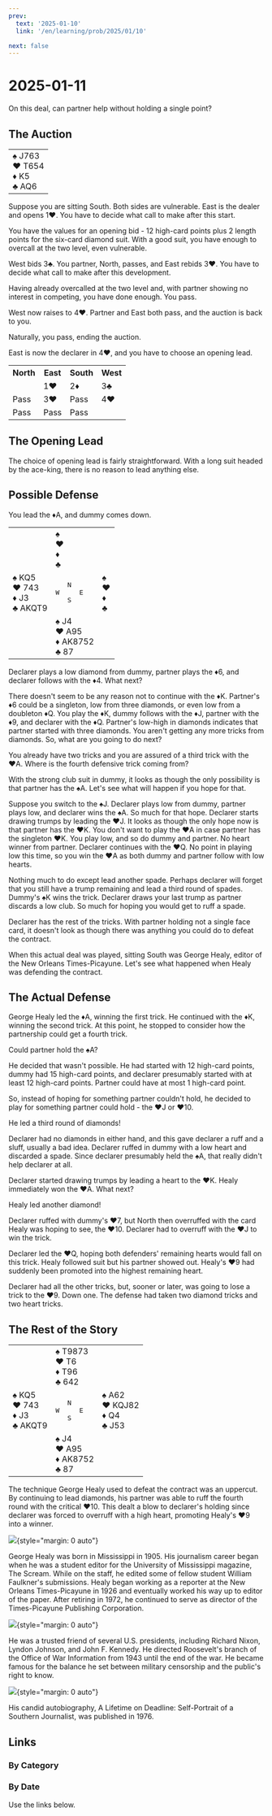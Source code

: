 ```yaml
---
prev:
  text: '2025-01-10'
  link: '/en/learning/prob/2025/01/10'

next: false
---
```


# 2025-01-11

On this deal, can partner help without holding a single point?

<Badge type="tip" text="Defense"/>

## The Auction

<table class="hand">
	<tr>
		<td>♠ J763<br>♥ T654<br>♦ K5<br>♣ AQ6</td>
	</tr>
</table>

Suppose you are sitting South. Both sides are vulnerable. East is the dealer and opens 1♥. You have to decide what call to make after this start.

You have the values for an opening bid - 12 high-card points plus 2 length points for the six-card diamond suit. With a good suit, you have enough to overcall at the two level, even vulnerable.

West bids 3♣. You partner, North, passes, and East rebids 3♥. You have to decide what call to make after this development.

Having already overcalled at the two level and, with partner showing no interest in competing, you have done enough. You pass.

West now raises to 4♥. Partner and East both pass, and the auction is back to you.

Naturally, you pass, ending the auction.

East is now the declarer in 4♥, and you have to choose an opening lead.

<table class="auction">
	<tr>
		<th>North</th>
		<th>East</th>
		<th>South</th>
		<th>West</th>
	</tr>
	<tr>
		<td></td>
		<td>1♥</td>
		<td>2♦</td>
		<td>3♣</td>
	</tr>
	<tr>
		<td>Pass</td>
		<td>3♥</td>
		<td>Pass</td>
		<td>4♥</td>
	</tr>
	<tr>
		<td>Pass</td>
		<td>Pass</td>
		<td>Pass</td>
		<td></td>
	</tr>
</table>

## The Opening Lead

The choice of opening lead is fairly straightforward. With a long suit headed by the ace-king, there is no reason to lead anything else.

## Possible Defense

You lead the ♦A, and dummy comes down.

<table class="deal">
	<tr>
		<td></td>
		<td>♠ <br>♥ <br>♦ <br>♣ </td>
		<td></td>
	</tr>
	<tr>
		<td>♠ KQ5<br>♥ 743<br>♦ J3<br>♣ AKQT9</td>
		<td><pre>   N<br>W     E<br>   S</pre></td>
		<td>♠ <br>♥ <br>♦ <br>♣ </td>
	</tr>
	<tr>
		<td></td>
		<td>♠ J4<br>♥ A95<br>♦ AK8752<br>♣ 87</td>
		<td></td>
	</tr>
</table>

Declarer plays a low diamond from dummy, partner plays the ♦6, and declarer follows with the ♦4. What next?

There doesn't seem to be any reason not to continue with the ♦K. Partner's ♦6 could be a singleton, low from three diamonds, or even low from a doubleton ♦Q. You play the ♦K, dummy follows with the ♦J, partner with the ♦9, and declarer with the ♦Q. Partner's low-high in diamonds indicates that partner started with three diamonds. You aren't getting any more tricks from diamonds. So, what are you going to do next?

You already have two tricks and you are assured of a third trick with the ♥A. Where is the fourth defensive trick coming from?

With the strong club suit in dummy, it looks as though the only possibility is that partner has the ♠A. Let's see what will happen if you hope for that.

Suppose you switch to the ♠J. Declarer plays low from dummy, partner plays low, and declarer wins the ♠A. So much for that hope. Declarer starts drawing trumps by leading the ♥J. It looks as though the only hope now is that partner has the ♥K. You don't want to play the ♥A in case partner has the singleton ♥K. You play low, and so do dummy and partner. No heart winner from partner. Declarer continues with the ♥Q. No point in playing low this time, so you win the ♥A as both dummy and partner follow with low hearts.

Nothing much to do except lead another spade. Perhaps declarer will forget that you still have a trump remaining and lead a third round of spades. Dummy's ♠K wins the trick. Declarer draws your last trump as partner discards a low club. So much for hoping you would get to ruff a spade.

Declarer has the rest of the tricks. With partner holding not a single face card, it doesn't look as though there was anything you could do to defeat the contract.

When this actual deal was played, sitting South was George Healy, editor of the New Orleans Times-Picayune. Let's see what happened when Healy was defending the contract.

## The Actual Defense

George Healy led the ♦A, winning the first trick. He continued with the ♦K, winning the second trick. At this point, he stopped to consider how the partnership could get a fourth trick.

Could partner hold the ♠A?

He decided that wasn't possible. He had started with 12 high-card points, dummy had 15 high-card points, and declarer presumably started with at least 12 high-card points. Partner could have at most 1 high-card point.

So, instead of hoping for something partner couldn't hold, he decided to play for something partner could hold - the ♥J or ♥10.

He led a third round of diamonds!

Declarer had no diamonds in either hand, and this gave declarer a ruff and a sluff, usually a bad idea. Declarer ruffed in dummy with a low heart and discarded a spade. Since declarer presumably held the ♠A, that really didn't help declarer at all.

Declarer started drawing trumps by leading a heart to the ♥K. Healy immediately won the ♥A. What next?

Healy led another diamond!

Declarer ruffed with dummy's ♥7, but North then overruffed with the card Healy was hoping to see, the ♥10. Declarer had to overruff with the ♥J to win the trick.

Declarer led the ♥Q, hoping both defenders' remaining hearts would fall on this trick. Healy followed suit but his partner showed out. Healy's ♥9 had suddenly been promoted into the highest remaining heart.

Declarer had all the other tricks, but, sooner or later, was going to lose a trick to the ♥9. Down one. The defense had taken two diamond tricks and two heart tricks.

## The Rest of the Story

<table class="deal">
	<tr>
		<td></td>
		<td>♠ T9873<br>♥ T6<br>♦ T96<br>♣ 642</td>
		<td></td>
	</tr>
	<tr>
		<td>♠ KQ5<br>♥ 743<br>♦ J3<br>♣ AKQT9</td>
		<td><pre>   N<br>W     E<br>   S</pre></td>
		<td>♠ A62<br>♥ KQJ82<br>♦ Q4<br>♣ J53</td>
	</tr>
	<tr>
		<td></td>
		<td>♠ J4<br>♥ A95<br>♦ AK8752<br>♣ 87</td>
		<td></td>
	</tr>
</table>

The technique George Healy used to defeat the contract was an uppercut. By continuing to lead diamonds, his partner was able to ruff the fourth round with the critical ♥10. This dealt a blow to declarer's holding since declarer was forced to overruff with a high heart, promoting Healy's ♥9 into a winner.

![](/image/2025/01/11/Healy_1.png){style="margin: 0 auto"}

George Healy was born in Mississippi in 1905. His journalism career began when he was a student editor for the University of Mississippi magazine, The Scream. While on the staff, he edited some of fellow student William Faulkner's submissions. Healy began working as a reporter at the New Orleans Times-Picayune in 1926 and eventually worked his way up to editor of the paper. After retiring in 1972, he continued to serve as director of the Times-Picayune Publishing Corporation.

![](/image/2025/01/11/Healy_2.png){style="margin: 0 auto"}

He was a trusted friend of several U.S. presidents, including Richard Nixon, Lyndon Johnson, and John F. Kennedy. He directed Roosevelt's branch of the Office of War Information from 1943 until the end of the war. He became famous for the balance he set between military censorship and the public's right to know.

![](/image/2025/01/11/A_Lifetime_on_Deadline.png){style="margin: 0 auto"}

His candid autobiography, A Lifetime on Deadline: Self-Portrait of a Southern Journalist, was published in 1976.

## Links

[<Badge type="tip" text="Go to Practice"/>](/en/practice/prob/2025/01/11)

### By Category

[<Badge type="tip" text="<--"/>](/en/learning/prob/2025/01/07)
[<Badge type="tip" text="Calendar"/>](/en/learning/calendar/2025/01)
[<Badge type="info" text="-->"/>](/en/learning/prob/2025/01/11#links)

### By Date

Use the links below.